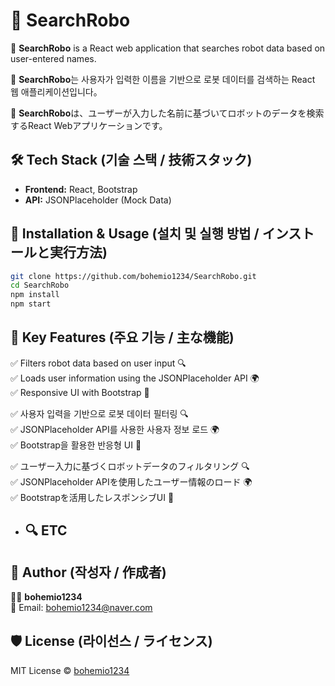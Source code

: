 # 🤖 SearchRobo

🚀 **SearchRobo** is a React web application that searches robot data based on user-entered names.

🚀 **SearchRobo**는 사용자가 입력한 이름을 기반으로 로봇 데이터를 검색하는 React 웹 애플리케이션입니다。

🚀 **SearchRobo**は、ユーザーが入力した名前に基づいてロボットのデータを検索するReact Webアプリケーションです。

## 🛠 Tech Stack (기술 스택 / 技術スタック)
- **Frontend:** React, Bootstrap
- **API:** JSONPlaceholder (Mock Data)

## 🚀 Installation & Usage (설치 및 실행 방법 / インストールと実行方法)
```sh
git clone https://github.com/bohemio1234/SearchRobo.git
cd SearchRobo
npm install
npm start
```

## 📌 Key Features (주요 기능 / 主な機能)
✅ Filters robot data based on user input 🔍  
✅ Loads user information using the JSONPlaceholder API 🌍  
✅ Responsive UI with Bootstrap 🎨

✅ 사용자 입력을 기반으로 로봇 데이터 필터링 🔍  
✅ JSONPlaceholder API를 사용한 사용자 정보 로드 🌍  
✅ Bootstrap을 활용한 반응형 UI 🎨

✅ ユーザー入力に基づくロボットデータのフィルタリング 🔍  
✅ JSONPlaceholder APIを使用したユーザー情報のロード 🌍  
✅ Bootstrapを活用したレスポンシブUI 🎨

- ## 🔍 ETC

## 📝 Author (작성자 / 作成者)
👨‍💻 **bohemio1234**  
📧 Email: bohemio1234@naver.com  

## 🛡 License (라이선스 / ライセンス)
MIT License © [bohemio1234](https://github.com/bohemio1234)
